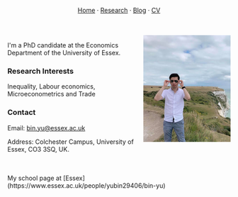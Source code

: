 <p align="center">
  <a href="https://binyueconomics.github.io/">Home</a>
  ·
  <a href="https://binyueconomics.github.io/research">Research</a>
  ·
  <a href="https://binyueconomics.github.io/blog">Blog</a>
  ·
  <a href="https://binyueconomics.github.io/CV">CV</a>
</p>

<br>
<br>

<img align="right" src="/assets/images/Bin.png">

I'm a PhD candidate at the Economics Department of the University of Essex. 

### Research Interests
 Inequality, Labour economics, Microeconometrics and Trade
 
### Contact
Email: <bin.yu@essex.ac.uk>

Address: Colchester Campus, University of Essex, CO3 3SQ, UK. 

<br>
<br>
My school page at [Essex](https://www.essex.ac.uk/people/yubin29406/bin-yu)
